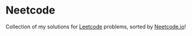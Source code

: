 # Neetcode
Collection of my solutions for [Leetcode](https://leetcode.com) problems, sorted by [Neetcode.io](https://neetcode.io)!
